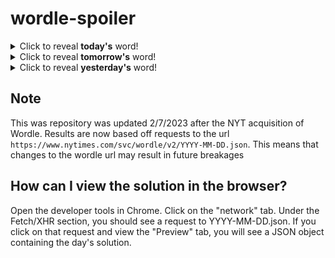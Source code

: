 # wordle-spoiler

<details>
  <summary>Click to reveal <b>today's</b> word!</summary>
  <br>
  <b> hence </b>
</details>

<details>
  <summary>Click to reveal <b>tomorrow's</b> word!</summary>
  <br>
  <b> crowd </b>
</details>

<details>
  <summary>Click to reveal <b>yesterday's</b> word!</summary>
  <br>
  <b> melon </b>
</details>

## Note
This was repository was updated 2/7/2023 after the NYT acquisition of Wordle. Results are now based off requests to the url `https://www.nytimes.com/svc/wordle/v2/YYYY-MM-DD.json`. This means that changes to the wordle url may result in future breakages

## How can I view the solution in the browser?
Open the developer tools in Chrome. Click on the "network" tab. Under the Fetch/XHR section, you should see a request to YYYY-MM-DD.json. If you click on that request and view the "Preview" tab, you will see a JSON object containing the day's solution.
